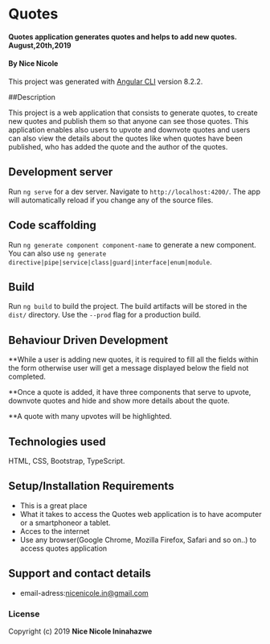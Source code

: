 # Quotes

#### Quotes application generates quotes and helps to add new quotes. August,20th,2019
#### By Nice Nicole

This project was generated with [Angular CLI](https://github.com/angular/angular-cli) version 8.2.2.

##Description

This project is a web application that consists to generate quotes, to create new quotes and publish them so that anyone can see those quotes. This application enables also users to upvote and downvote quotes and users can also view the details about the quotes like when quotes have been published, who has added the quote and the author of the quotes. 

## Development server

Run `ng serve` for a dev server. Navigate to `http://localhost:4200/`. The app will automatically reload if you change any of the source files.

## Code scaffolding

Run `ng generate component component-name` to generate a new component. You can also use `ng generate directive|pipe|service|class|guard|interface|enum|module`.

## Build

Run `ng build` to build the project. The build artifacts will be stored in the `dist/` directory. Use the `--prod` flag for a production build.

## Behaviour Driven Development

**While a user is adding new quotes, it is required to fill all the fields within the form otherwise user will get a message displayed below the field not completed.

**Once a quote is added, it have three components that serve to upvote, downvote quotes and hide and show more details about the quote.

**A quote with many upvotes will be highlighted.

## Technologies used

HTML, CSS, Bootstrap, TypeScript.

## Setup/Installation Requirements
* This is a great place
* What it takes to access the Quotes web application is to have acomputer or a smartphoneor a tablet.
* Acces to the internet
* Use any browser(Google Chrome, Mozilla Firefox, Safari and so on..) to access quotes application

## Support and contact details

* email-adress:nicenicole.in@gmail.com
### License

Copyright (c) 2019 **Nice Nicole Ininahazwe**
